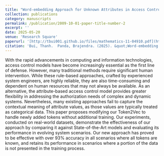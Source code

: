 ```yaml
---
title: "Word-embedding Approach for Unknown Attributes in Access Control Model"
collection: publications
category: manuscripts
permalink: /publication/2009-10-01-paper-title-number-2
excerpt: ''
date: 2025-05-20
venue: 'Research Square'
paperurl: '[http://tbui001.github.io/files/mathematics-11-04910.pdf](https://www.researchsquare.com/article/rs-6584597/v1)'
citation: 'Bui, Thanh.  Panda, Brajendra. (2025). &quot;Word-embedding Approach for Unknown Attributes in Access Control Model.&quot; <i>PREPRINT 1</i>. available at Research Square [https://doi.org/10.21203/rs.3.rs-6584597/v1].'
---
```

With the rapid advancements in computing and information technologies, access control models have become increasingly essential as the first line of defense. However, many traditional methods require significant human intervention. While these rule-based approaches, crafted by experienced system engineers, are highly reliable, they are also time-consuming and dependent on human resources that may not always be available. As an alternative, the attribute-based access control model provides greater flexibility in addressing the authorization needs of complex and dynamic systems. Nevertheless, many existing approaches fail to capture the contextual meaning of attribute values, as those values are typically treated as categorical data. This paper proposes modifying our Token2Vec to handle newly added tokens without additional training. Our experiments, conducted on real-world datasets, demonstrate the effectiveness of our approach by comparing it against State-of-the-Art models and evaluating its performance in evolving system scenarios. Our new approach has proved to be effective with over 93% accuracy in all scenarios where all tokens are known, and retains its performance in scenarios where a portion of the data is not presented in the training process.
